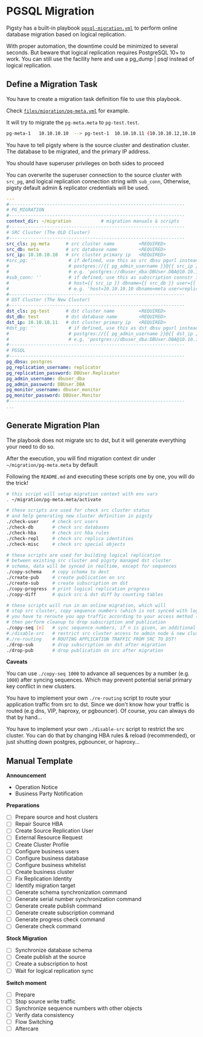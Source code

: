 # PGSQL Migration

Pigsty has a built-in playbook [`pgsql-migration.yml`](https://github.com/Vonng/pigsty/blob/master/pgsql-migration.yml) to perform online database migration based on logical replication.

With proper automation, the downtime could be minimized to several seconds. But beware that logical replication requires PostgreSQL 10+ to work. You can still use the facility here and use a pg_dump | psql instead of logical replication.



## Define a Migration Task

You have to create a migration task definition file to use this playbook.

Check [`files/migration/pg-meta.yml`](https://github.com/Vonng/pigsty/blob/master/files/migration/pg-meta.yml) for example.

It will try to migrate the `pg-meta.meta` to `pg-test.test`.

```bash
pg-meta-1	10.10.10.10  --> pg-test-1	10.10.10.11 (10.10.10.12,10.10.10.13)
```

You have to tell pigsty where is the source cluster and destination cluster. The database to be migrated, and the primary IP address.

You should have superuser privileges on both sides to proceed

You can overwrite the superuser connection to the source cluster with `src_pg`, and logical replication connection string with `sub_conn`, Otherwise, pigsty default admin & replicator credentials will be used.


```yaml
---
#-----------------------------------------------------------------
# PG_MIGRATION
#-----------------------------------------------------------------
context_dir: ~/migration           # migration manuals & scripts
#-----------------------------------------------------------------
# SRC Cluster (The OLD Cluster)
#-----------------------------------------------------------------
src_cls: pg-meta      # src cluster name         <REQUIRED>
src_db: meta          # src database name        <REQUIRED>
src_ip: 10.10.10.10   # src cluster primary ip   <REQUIRED>
#src_pg: ''            # if defined, use this as src dbsu pgurl instead of:
#                      # postgres://{{ pg_admin_username }}@{{ src_ip }}/{{ src_db }}
#                      # e.g. 'postgres://dbuser_dba:DBUser.DBA@10.10.10.10:5432/meta'
#sub_conn: ''          # if defined, use this as subscription connstr instead of:
#                      # host={{ src_ip }} dbname={{ src_db }} user={{ pg_replication_username }}'
#                      # e.g. 'host=10.10.10.10 dbname=meta user=replicator password=DBUser.Replicator'
#-----------------------------------------------------------------
# DST Cluster (The New Cluster)
#-----------------------------------------------------------------
dst_cls: pg-test      # dst cluster name         <REQUIRED>
dst_db: test          # dst database name        <REQUIRED>
dst_ip: 10.10.10.11   # dst cluster primary ip   <REQUIRED>
#dst_pg: ''            # if defined, use this as dst dbsu pgurl instead of:
#                      # postgres://{{ pg_admin_username }}@{{ dst_ip }}/{{ dst_db }}
#                      # e.g. 'postgres://dbuser_dba:DBUser.DBA@10.10.10.11:5432/test'
#-----------------------------------------------------------------
# PGSQL
#-----------------------------------------------------------------
pg_dbsu: postgres
pg_replication_username: replicator
pg_replication_password: DBUser.Replicator
pg_admin_username: dbuser_dba
pg_admin_password: DBUser.DBA
pg_monitor_username: dbuser_monitor
pg_monitor_password: DBUser.Monitor
#-----------------------------------------------------------------
...

```



## Generate Migration Plan

The playbook does not migrate src to dst, but it will generate everything your need to do so.

After the execution, you will find migration context dir under `~/migration/pg-meta.meta`  by default

Following the `README.md` and executing these scripts one by one, you will do the trick!


```bash
# this script will setup migration context with env vars
. ~/migration/pg-meta.meta/activate

# these scripts are used for check src cluster status
# and help generating new cluster definition in pigsty
./check-user     # check src users
./check-db       # check src databases
./check-hba      # check src hba rules
./check-repl     # check src replica identities
./check-misc     # check src special objects

# these scripts are used for building logical replication
# between existing src cluster and pigsty managed dst cluster
# schema, data will be synced in realtime, except for sequences
./copy-schema    # copy schema to dest
./create-pub     # create publication on src
./create-sub     # create subscription on dst
./copy-progress  # print logical replication progress
./copy-diff      # quick src & dst diff by counting tables

# these scripts will run in an online migration, which will
# stop src cluster, copy sequence numbers (which is not synced with logical replication)
# you have to reroute you app traffic according to your access method (dns,vip,haproxy,pgbouncer,etc...)
# then perform cleanup to drop subscription and publication
./copy-seq [n]   # sync sequence numbers, if n is given, an additional shift will applied
#./disable-src   # restrict src cluster access to admin node & new cluster (YOUR IMPLEMENTATION)
#./re-routing    # ROUTING APPLICATION TRAFFIC FROM SRC TO DST!            (YOUR IMPLEMENTATION)
./drop-sub       # drop subscription on dst after migration
./drop-pub       # drop publication on src after migration
```



**Caveats**

You can use `./copy-seq 1000` to advance all sequences by a number (e.g. `1000`) after syncing sequences.
Which may prevent potential serial primary key conflict in new clusters.

You have to implement your own `./re-routing` script to route your application traffic from src to dst.
Since we don't know how your traffic is routed (e.g dns, VIP, haproxy, or pgbouncer).
Of course, you can always do that by hand...

You have to implement your own `./disable-src` script to restrict the src cluster.
You can do that by changing HBA rules & reload (recommended), or just shutting down postgres, pgbouncer, or haproxy...






## Manual Template

**Announcement**

* Operation Notice
* Business Party Notification

**Preparations**

* [ ] Prepare source and host clusters
* [ ] Repair Source HBA
* [ ] Create Source Replication User
* [ ] External Resource Request
* [ ] Create Cluster Profile
* [ ] Configure business users
* [ ] Configure business database
* [ ] Configure business whitelist
* [ ] Create business cluster
* [ ] Fix Replication Identity
* [ ] Identify migration target
* [ ] Generate schema synchronization command
* [ ] Generate serial number synchronization command
* [ ] Generate create publish command
* [ ] Generate create subscription command
* [ ] Generate progress check command
* [ ] Generate check command

**Stock Migration**

- [ ] Synchronize database schema
- [ ] Create publish at the source
- [ ] Create a subscription to host
- [ ] Wait for logical replication sync

**Switch moment**

- [ ] Prepare
- [ ] Stop source write traffic
- [ ] Synchronize sequence numbers with other objects
- [ ] Verify data consistency
- [ ] Flow Switching
- [ ] Aftercare
